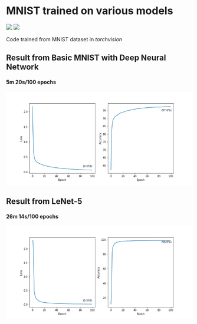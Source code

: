 # MNIST trained on various models

<a href="https://pytorch.org/"><img src="https://img.shields.io/badge/PyTorch-EE4C2C?style=for-the-badge&logo=PyTorch&logoColor=white"/></a>
<a href="https://jupyter.org/"><img src="https://img.shields.io/badge/jupyter-%23FA0F00.svg?style=for-the-badge&logo=jupyter&logoColor=white"/></a>

Code trained from MNIST dataset in _torchvision_

## Result from Basic MNIST with Deep Neural Network

#### 5m 20s/100 epochs
![image](MNIST_project/Basic/graph.png)


## Result from LeNet-5

#### 26m 14s/100 epochs
![image](MNIST_project/LeNet-5/graph.png)
